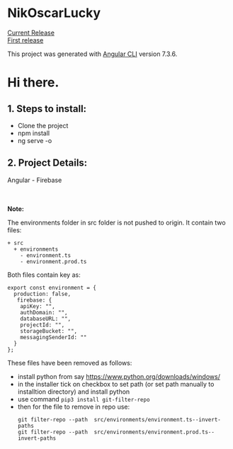 
# NikOscarLucky
<a href='https://nikoscar.firebaseapp.com'>Current Release</a><br>
<a href='https://dynamo-t.firebaseapp.com'>First release</a>


This project was generated with [Angular CLI](https://github.com/angular/angular-cli) version 7.3.6.

<h1>Hi there.</h1>

<h2>1. Steps to install:</h2>
<ul>
    <li>Clone the project</li>
    <li>npm install</li>
    <li>ng serve -o</li>        
</ul>

<h2>2. Project Details:</h2>
<p>Angular - Firebase</p>
<br>
<br>
<b>Note:</b>
<p>The environments folder in src folder is not pushed to origin. It contain two files:</p>

```
+ src
  + environments
    - environment.ts
    - environment.prod.ts
```

Both files contain key as:

```
export const environment = {
  production: false,
   firebase: {
    apiKey: "",
    authDomain: "",
    databaseURL: "",
    projectId: "",
    storageBucket: "",
    messagingSenderId: ""
  }
};

```

These files have been removed as follows:
* install python from say https://www.python.org/downloads/windows/
* in the installer tick on checkbox to set path (or set path manually to installtion directory) and install python
* use command <code>pip3 install git-filter-repo</code>
* then for the file to remove in repo use:
   ```
   git filter-repo --path  src/environments/environment.ts--invert-paths
   git filter-repo --path  src/environments/environment.prod.ts--invert-paths
   ```